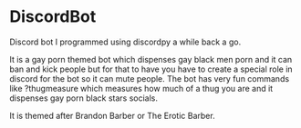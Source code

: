 # DiscordBot
Discord bot I programmed using discordpy a while back a go.

It is a gay porn themed bot which dispenses gay black men porn and it can ban and kick people but for  that to have you have to create a special role in discord for the bot so it can mute people. The bot has very fun commands like ?thugmeasure which measures how much of a thug you are and it dispenses gay porn black stars socials.

It is themed after Brandon Barber or The Erotic Barber.
